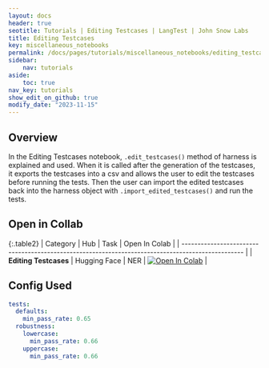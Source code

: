 ```yaml
---
layout: docs
header: true
seotitle: Tutorials | Editing Testcases | LangTest | John Snow Labs
title: Editing Testcases
key: miscellaneous_notebooks
permalink: /docs/pages/tutorials/miscellaneous_notebooks/editing_testcases
sidebar:
    nav: tutorials
aside:
    toc: true
nav_key: tutorials
show_edit_on_github: true
modify_date: "2023-11-15"
---
```


<div class="main-docs" markdown="1"><div class="h3-box" markdown="1">

## Overview

In the Editing Testcases notebook, `.edit_testcases()` method of harness is explained and used. When it is called after the generation of the testcases, it exports the testcases into a csv and allows the user to edit the testcases before running the tests. Then the user can import the edited testcases back into the harness object with `.import_edited_testcases()` and run the tests.

## Open in Collab

{:.table2}
| Category                                                                                          | Hub          | Task | Open In Colab                                                                                                                                                                                               |
| ------------------------------------------------------------------------------------------------- |
| **Editing Testcases**  | Hugging Face | NER  | [![Open In Colab](https://colab.research.google.com/assets/colab-badge.svg)](https://colab.research.google.com/github/JohnSnowLabs/langtest/blob/main/demo/tutorials/misc/Editing_TestCases_Notebook.ipynb) |

<div class="main-docs" markdown="1"><div class="h3-box" markdown="1">


## Config Used

```yml 
tests:
  defaults:
    min_pass_rate: 0.65
  robustness:
    lowercase:
      min_pass_rate: 0.66
    uppercase:
      min_pass_rate: 0.66
```
